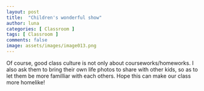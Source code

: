 ```yaml
---
layout: post
title:  "Children's wonderful show"
author: luna
categories: [ Classroom ]
tags: [ Classroom ]
comments: false
image: assets/images/image013.png
---
```


Of course, good class culture is not only about courseworks/homeworks.
I also ask them to  bring their own life photos to share with other kids, so as to let them be more familliar with each others. Hope this can make our class more homelike!
